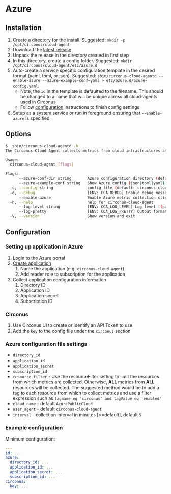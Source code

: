 # Azure

## Installation

1. Create a directory for the install. Suggested: `mkdir -p /opt/circonus/cloud-agent`
1. Download the [latest release](https://github.com/circonus-labs/circonus-cloud-agent/releases/latest)
1. Unpack the release in the directory created in first step
1. In this directory, create a config folder. Suggested: `mkdir /opt/circonus/cloud-agent/etc/azure.d`
1. Auto-create a service specific configuration template in the desired format (yaml, toml, or json).  Suggested: `sbin/circonus-cloud-agentd --enable-azure --azure-example-conf=yaml > etc/azure.d/azure-config.yaml`. 
    * Note, the `id` in the template is defaulted to the filename.  This should be changed to a name that will be unique across all cloud-agents used in Circonus
    * Follow [configuration](#configuration) instructions to finish config settings
1. Setup as a system service or run in foreground ensuring that `--enable-azure` is specified

## Options

```sh
$  sbin/circonus-cloud-agentd -h
The Circonus Cloud Agent collects metrics from cloud infrastructures and fowards them to Circonus.

Usage:
  circonus-cloud-agent [flags]

Flags:
      --azure-conf-dir string       Azure configuration directory (default "/opt/circonus/cloud-agent/etc/azure.d")
      --azure-example-conf string   Show Azure config (json|toml|yaml) and exit
  -c, --config string               config file (default: circonus-cloud-agent.yaml|.json|.toml)
  -d, --debug                       [ENV: CCA_DEBUG] Enable debug messages
      --enable-azure                Enable Azure metric collection client
  -h, --help                        help for circonus-cloud-agent
      --log-level string            [ENV: CCA_LOG_LEVEL] Log level [(panic|fatal|error|warn|info|debug|disabled)] (default "info")
      --log-pretty                  [ENV: CCA_LOG_PRETTY] Output formatted/colored log lines [ignored on windows]
  -V, --version                     Show version and exit
```

## Configuration

### Setting up application in Azure

1. Login to the Azure portal
1. [Create application](https://docs.microsoft.com/en-us/azure/active-directory/develop/howto-create-service-principal-portal#create-an-azure-active-directory-application)
    1. Name the application (e.g. `circonus-cloud-agent`)
    1. Add reader role to subscription for the application
1. Collect application configuration information
    1. Directory ID
    1. Application ID
    1. Application secret
    1. Subscription ID

### Circonus

1. Use Circonus UI to create or identify an API Token to use
1. Add the `key` to the config file under the `circonus` section

### Azure configuration file settings

* `directory_id`
* `application_id`
* `application_secret`
* `subscription_id`
* `resource_filter` - Use the resourceFilter setting to limit the resources from which metrics are collected. Otherwise, **ALL** metrics from **ALL** resources will be collected. The suggested method would be to add a tag to each resource from which to collect metrics and use a filter expression such as `tagname eq 'circonus' and tagValue eq 'enabled'`
* `cloud_name` - default `AzurePublicCloud`
* `user_agent` - default `circonus-cloud-agent`
* `interval` - collection interval in minutes [>=default], default `5`

### Example configuration

Minimum configuration:

```yaml
---
id: ...
azure:
  directory_id: ...
  application_id: ...
  application_secret: ...
  subscription_id: ...
circonus:
  key: ...
```

